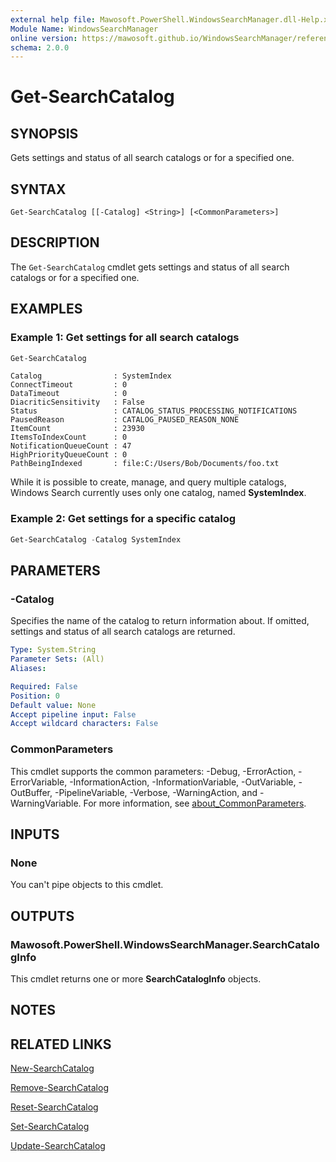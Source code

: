 ```yaml
---
external help file: Mawosoft.PowerShell.WindowsSearchManager.dll-Help.xml
Module Name: WindowsSearchManager
online version: https://mawosoft.github.io/WindowsSearchManager/reference/Get-SearchCatalog.html
schema: 2.0.0
---
```


# Get-SearchCatalog

## SYNOPSIS

Gets settings and status of all search catalogs or for a specified one.

## SYNTAX

```
Get-SearchCatalog [[-Catalog] <String>] [<CommonParameters>]
```

## DESCRIPTION

The `Get-SearchCatalog` cmdlet gets settings and status of all search catalogs or for a specified one.

## EXAMPLES

### Example 1: Get settings for all search catalogs

```powershell
Get-SearchCatalog
```

```output
Catalog                : SystemIndex
ConnectTimeout         : 0
DataTimeout            : 0
DiacriticSensitivity   : False
Status                 : CATALOG_STATUS_PROCESSING_NOTIFICATIONS
PausedReason           : CATALOG_PAUSED_REASON_NONE
ItemCount              : 23930
ItemsToIndexCount      : 0
NotificationQueueCount : 47
HighPriorityQueueCount : 0
PathBeingIndexed       : file:C:/Users/Bob/Documents/foo.txt
```

While it is possible to create, manage, and query multiple catalogs, Windows Search currently uses only one catalog, named **SystemIndex**.

### Example 2: Get settings for a specific catalog

```powershell
Get-SearchCatalog -Catalog SystemIndex
```

## PARAMETERS

### -Catalog

Specifies the name of the catalog to return information about. If omitted, settings and status of all search catalogs are returned.

```yaml
Type: System.String
Parameter Sets: (All)
Aliases:

Required: False
Position: 0
Default value: None
Accept pipeline input: False
Accept wildcard characters: False
```

### CommonParameters
This cmdlet supports the common parameters: -Debug, -ErrorAction, -ErrorVariable, -InformationAction, -InformationVariable, -OutVariable, -OutBuffer, -PipelineVariable, -Verbose, -WarningAction, and -WarningVariable. For more information, see [about_CommonParameters](http://go.microsoft.com/fwlink/?LinkID=113216).

## INPUTS

### None

You can't pipe objects to this cmdlet.

## OUTPUTS

### Mawosoft.PowerShell.WindowsSearchManager.SearchCatalogInfo

This cmdlet returns one or more **SearchCatalogInfo** objects.

## NOTES

## RELATED LINKS

[New-SearchCatalog](New-SearchCatalog.md)

[Remove-SearchCatalog](Remove-SearchCatalog.md)

[Reset-SearchCatalog](Reset-SearchCatalog.md)

[Set-SearchCatalog](Set-SearchCatalog.md)

[Update-SearchCatalog](Update-SearchCatalog.md)
